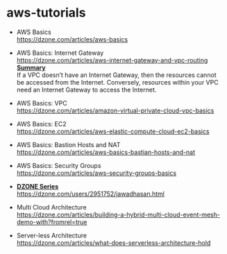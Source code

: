 # aws-tutorials
* AWS Basics <br/> https://dzone.com/articles/aws-basics
* AWS Basics: Internet Gateway <br/> https://dzone.com/articles/aws-internet-gateway-and-vpc-routing <br/>
  <ins>**Summary**</ins> <br/> If a VPC doesn’t have an Internet Gateway, then the resources cannot be accessed from the Internet. Conversely, resources within your VPC need an Internet Gateway to access the Internet.
* AWS Basics: VPC <br/> https://dzone.com/articles/amazon-virtual-private-cloud-vpc-basics
* AWS Basics: EC2 <br/> https://dzone.com/articles/aws-elastic-compute-cloud-ec2-basics
* AWS Basics: Bastion Hosts and NAT </br> https://dzone.com/articles/aws-basics-bastian-hosts-and-nat
* AWS Basics: Security Groups <br/> https://dzone.com/articles/aws-security-groups-basics


* <ins>**DZONE Series**</ins> <br> https://dzone.com/users/2951752/jawadhasan.html
* Multi Cloud Architecture <br/> https://dzone.com/articles/building-a-hybrid-multi-cloud-event-mesh-demo-with?fromrel=true
* Server-less Architecture <br/> https://dzone.com/articles/what-does-serverless-architecture-hold

